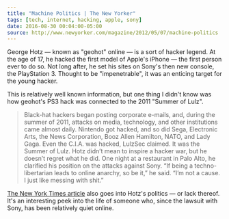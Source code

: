 ```yaml
---
title: "Machine Politics | The New Yorker"
tags: [tech, internet, hacking, apple, sony]
date: 2016-08-30 00:04:00-05:00
source: http://www.newyorker.com/magazine/2012/05/07/machine-politics
---
```


George Hotz — known as "geohot" online — is a sort of hacker legend. At the age of 17, he hacked the first model of Apple's iPhone — the first person ever to do so. Not long after, he set his sites on Sony's then new console, the PlayStation 3. Thought to be "impenetrable", it was an enticing target for the young hacker.

This is relatively well known information, but one thing I didn't know was how geohot's PS3 hack was connected to the 2011 "Summer of Lulz".

> Black-hat hackers began posting corporate e-mails, and, during the summer of 2011, attacks on media, technology, and other institutions came almost daily. Nintendo got hacked, and so did Sega, Electronic Arts, the News Corporation, Booz Allen Hamilton, NATO, and Lady Gaga. Even the C.I.A. was hacked, LulzSec claimed. It was the Summer of Lulz. Hotz didn’t mean to inspire a hacker war, but he doesn’t regret what he did. One night at a restaurant in Palo Alto, he clarified his position on the attacks against Sony. “If being a techno-libertarian leads to online anarchy, so be it,” he said. “I’m not a cause. I just like messing with shit.”

[The New York Times article](http://www.newyorker.com/magazine/2012/05/07/machine-politics) also goes into Hotz's politics — or lack thereof. It's an interesting peek into the life of someone who, since the lawsuit with Sony, has been relatively quiet online.
